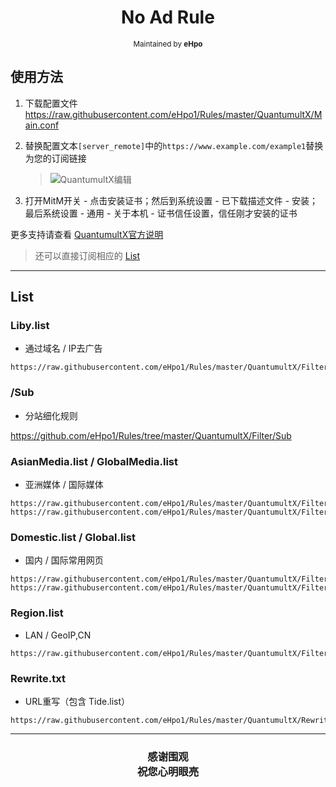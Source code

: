 <h1 align="center">
No Ad Rule
</h1>
<p align="center">
<sup>
Maintained by <b>eHpo</b>
</sup>
</p>



## 使用方法

1. 下载配置文件  
	<https://raw.githubusercontent.com/eHpo1/Rules/master/QuantumultX/Main.conf>

2. 替换配置文本`[server_remote]`中的`https://www.example.com/example1`替换为您的订阅链接

	> ![QuantumultX编辑](https://github.com/eHpo1/Rules/raw/master/.img/qxbj.JPG)

3. 打开MitM开关 - 点击安装证书；然后到系统设置 - 已下载描述文件 - 安装；最后系统设置 - 通用 - 关于本机 - 证书信任设置，信任刚才安装的证书

更多支持请查看 [QuantumultX官方说明](https://github.com/crossutility/Quantumult-X)

>还可以直接订阅相应的 [List](#List)


-------


## List

### Liby.list
* 通过域名 / IP去广告

```
https://raw.githubusercontent.com/eHpo1/Rules/master/QuantumultX/Filter/Liby.txt
```

### /Sub
* 分站细化规则

<https://github.com/eHpo1/Rules/tree/master/QuantumultX/Filter/Sub>

### AsianMedia.list / GlobalMedia.list
* 亚洲媒体 / 国际媒体

```
https://raw.githubusercontent.com/eHpo1/Rules/master/QuantumultX/Filter/AsianMedia.txt
https://raw.githubusercontent.com/eHpo1/Rules/master/QuantumultX/Filter/GlobalMedia.txt
```

### Domestic.list / Global.list
* 国内 / 国际常用网页

```
https://raw.githubusercontent.com/eHpo1/Rules/master/QuantumultX/Filter/Domestic.txt
https://raw.githubusercontent.com/eHpo1/Rules/master/QuantumultX/Filter/Global.txt
```

### Region.list
* LAN / GeoIP,CN

```
https://raw.githubusercontent.com/eHpo1/Rules/master/QuantumultX/Filter/Region.txt
```

### Rewrite.txt
* URL重写（包含 Tide.list）

```
https://raw.githubusercontent.com/eHpo1/Rules/master/QuantumultX/Rewrite.txt
```


-------



<h3 align="center">
<p>感谢围观
<br>祝您心明眼亮</b>
</p>
</h3>
